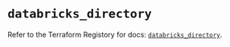 # `databricks_directory`

Refer to the Terraform Registory for docs: [`databricks_directory`](https://registry.terraform.io/providers/databricks/databricks/1.23.0/docs/resources/directory).
